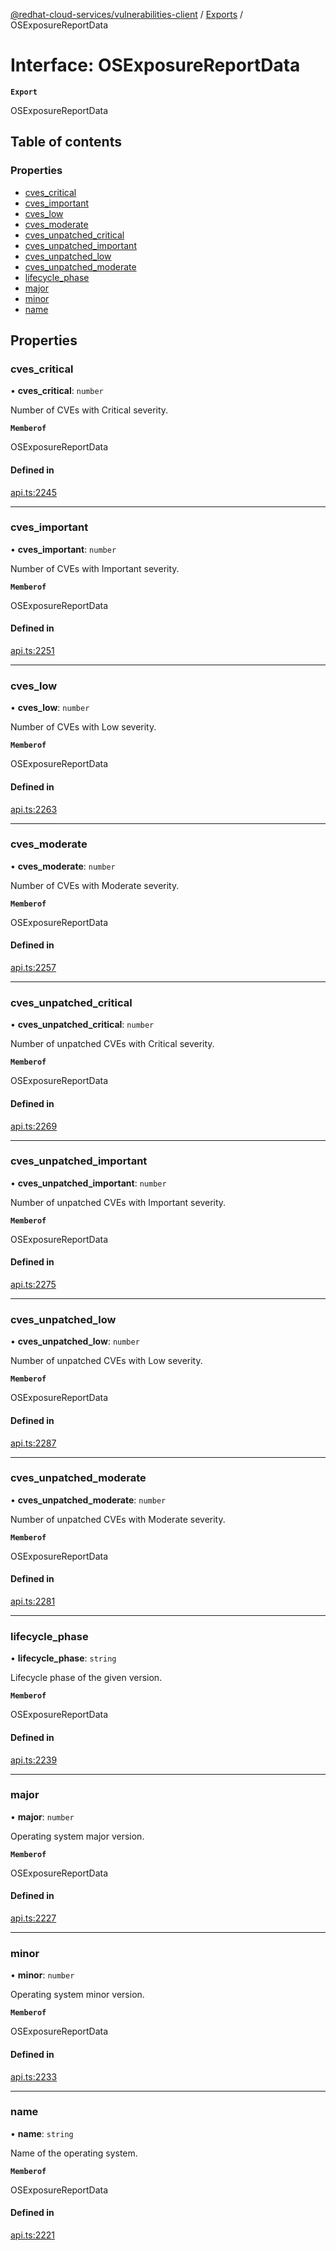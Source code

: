 [@redhat-cloud-services/vulnerabilities-client](../README.md) / [Exports](../modules.md) / OSExposureReportData

# Interface: OSExposureReportData

**`Export`**

OSExposureReportData

## Table of contents

### Properties

- [cves\_critical](OSExposureReportData.md#cves_critical)
- [cves\_important](OSExposureReportData.md#cves_important)
- [cves\_low](OSExposureReportData.md#cves_low)
- [cves\_moderate](OSExposureReportData.md#cves_moderate)
- [cves\_unpatched\_critical](OSExposureReportData.md#cves_unpatched_critical)
- [cves\_unpatched\_important](OSExposureReportData.md#cves_unpatched_important)
- [cves\_unpatched\_low](OSExposureReportData.md#cves_unpatched_low)
- [cves\_unpatched\_moderate](OSExposureReportData.md#cves_unpatched_moderate)
- [lifecycle\_phase](OSExposureReportData.md#lifecycle_phase)
- [major](OSExposureReportData.md#major)
- [minor](OSExposureReportData.md#minor)
- [name](OSExposureReportData.md#name)

## Properties

### cves\_critical

• **cves\_critical**: `number`

Number of CVEs with Critical severity.

**`Memberof`**

OSExposureReportData

#### Defined in

[api.ts:2245](https://github.com/RedHatInsights/javascript-clients/blob/main/packages/vulnerabilities/git-api/api.ts#L2245)

___

### cves\_important

• **cves\_important**: `number`

Number of CVEs with Important severity.

**`Memberof`**

OSExposureReportData

#### Defined in

[api.ts:2251](https://github.com/RedHatInsights/javascript-clients/blob/main/packages/vulnerabilities/git-api/api.ts#L2251)

___

### cves\_low

• **cves\_low**: `number`

Number of CVEs with Low severity.

**`Memberof`**

OSExposureReportData

#### Defined in

[api.ts:2263](https://github.com/RedHatInsights/javascript-clients/blob/main/packages/vulnerabilities/git-api/api.ts#L2263)

___

### cves\_moderate

• **cves\_moderate**: `number`

Number of CVEs with Moderate severity.

**`Memberof`**

OSExposureReportData

#### Defined in

[api.ts:2257](https://github.com/RedHatInsights/javascript-clients/blob/main/packages/vulnerabilities/git-api/api.ts#L2257)

___

### cves\_unpatched\_critical

• **cves\_unpatched\_critical**: `number`

Number of unpatched CVEs with Critical severity.

**`Memberof`**

OSExposureReportData

#### Defined in

[api.ts:2269](https://github.com/RedHatInsights/javascript-clients/blob/main/packages/vulnerabilities/git-api/api.ts#L2269)

___

### cves\_unpatched\_important

• **cves\_unpatched\_important**: `number`

Number of unpatched CVEs with Important severity.

**`Memberof`**

OSExposureReportData

#### Defined in

[api.ts:2275](https://github.com/RedHatInsights/javascript-clients/blob/main/packages/vulnerabilities/git-api/api.ts#L2275)

___

### cves\_unpatched\_low

• **cves\_unpatched\_low**: `number`

Number of unpatched CVEs with Low severity.

**`Memberof`**

OSExposureReportData

#### Defined in

[api.ts:2287](https://github.com/RedHatInsights/javascript-clients/blob/main/packages/vulnerabilities/git-api/api.ts#L2287)

___

### cves\_unpatched\_moderate

• **cves\_unpatched\_moderate**: `number`

Number of unpatched CVEs with Moderate severity.

**`Memberof`**

OSExposureReportData

#### Defined in

[api.ts:2281](https://github.com/RedHatInsights/javascript-clients/blob/main/packages/vulnerabilities/git-api/api.ts#L2281)

___

### lifecycle\_phase

• **lifecycle\_phase**: `string`

Lifecycle phase of the given version.

**`Memberof`**

OSExposureReportData

#### Defined in

[api.ts:2239](https://github.com/RedHatInsights/javascript-clients/blob/main/packages/vulnerabilities/git-api/api.ts#L2239)

___

### major

• **major**: `number`

Operating system major version.

**`Memberof`**

OSExposureReportData

#### Defined in

[api.ts:2227](https://github.com/RedHatInsights/javascript-clients/blob/main/packages/vulnerabilities/git-api/api.ts#L2227)

___

### minor

• **minor**: `number`

Operating system minor version.

**`Memberof`**

OSExposureReportData

#### Defined in

[api.ts:2233](https://github.com/RedHatInsights/javascript-clients/blob/main/packages/vulnerabilities/git-api/api.ts#L2233)

___

### name

• **name**: `string`

Name of the operating system.

**`Memberof`**

OSExposureReportData

#### Defined in

[api.ts:2221](https://github.com/RedHatInsights/javascript-clients/blob/main/packages/vulnerabilities/git-api/api.ts#L2221)
